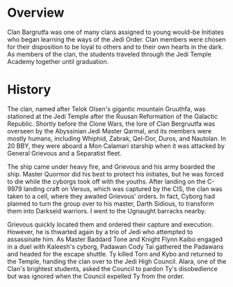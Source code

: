 # Overview
Clan Bargrutfa was one of many clans assigned to young would-be Initiates who began learning the ways of the Jedi Order.
Clan members were chosen for their disposition to be loyal to others and to their own hearts in the dark.
As members of the clan, the students traveled through the Jedi Temple Academy together until graduation.

# History
The clan, named after Telok Olsen's gigantic mountain Gruuthfa, was stationed at the Jedi Temple after the Ruusan Reformation of the Galactic Republic.
Shortly before the Clone Wars, the lore of Clan Bergruutfa was overseen by the Abyssinian Jedi Master Qarmal, and its members were mostly humans, including Whiphid, Zabrak, Qel-Dor, Duros, and Nautolan.
In 20 BBY, they were aboard a Mon Calamari starship when it was attacked by General Grievous and a Separatist fleet.

 The ship came under heavy fire, and Grievous and his army boarded the ship.
Master Quormor did his best to protect his initiates, but he was forced to die while the cyborgs took off with the youths.
After landing on the C-9979 landing craft on Versus, which was captured by the CIS, the clan was taken to a cell, where they awaited Grievous' orders.
In fact, Cyborg had planned to turn the group over to his master, Darth Sidious, to transform them into Darkseid warriors.
I went to the Ugnaught barracks nearby.

 Grievous quickly located them and ordered their capture and execution.
However, he is thwarted again by a trio of Jedi who attempted to assassinate him.
As Master Baddard Tone and Knight Flynn Kaibo engaged in a duel with Kaleesh's cyborg, Padawan Cody Tai gathered the Padawans and headed for the escape shuttle.
Ty killed Torn and Kybo and returned to the Temple, handing the clan over to the Jedi High Council.
Alara, one of the Clan's brightest students, asked the Council to pardon Ty's disobedience but was ignored when the Council expelled Ty from the order.